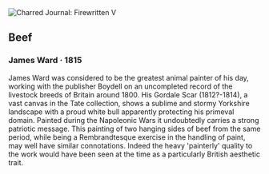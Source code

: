 <div class="artwork-of-the-day">
  <div class="container">
    <div class="img-wrapper">
      <img
        src="https://uploads0.wikiart.org/images/james-ward/beef-1815.jpg!Large.jpg"
        alt="Charred Journal: Firewritten V" />
    </div>
    <div class="artwork-detail">
      <div class="artwork-origin"> 
        <h2 class="artwork-name">Beef</h2>
        <h3 class="artist">
          James Ward
                    ·  1815
        </h3>
      </div>
      <p class="description">
        <span class="artwork-description-text ng-binding" ng-bind-html="viewModel.ArtworkOfTheDay.Description | unsafe">James Ward was considered to be the greatest animal painter of his day, working with the publisher Boydell on an uncompleted record of the livestock breeds of Britain around 1800. His Gordale Scar (1812?-1814), a vast canvas in the Tate collection, shows a sublime and stormy Yorkshire landscape with a proud white bull apparently protecting his primeval domain. Painted during the Napoleonic Wars it undoubtedly carries a strong patriotic message. This painting of two hanging sides of beef from the same period, while being a Rembrandtesque exercise in the handling of paint, may well have similar connotations. Indeed the heavy 'painterly' quality to the work would have been seen at the time as a particularly British aesthetic trait.</span>
                        <div class="text-shadow-container" ng-show="showShadow" style=""></div>
      </p>
    </div>
  </div>

</div>
